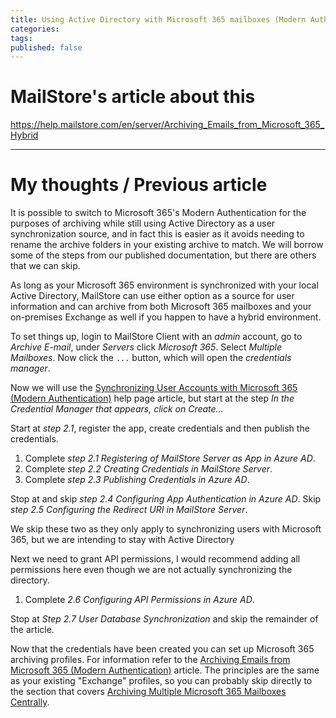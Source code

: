 ```yaml
---
title: Using Active Directory with Microsoft 365 mailboxes (Modern Authentication)-916862f7
categories: 
tags: 
published: false
--- 
```

# MailStore's article about this
https://help.mailstore.com/en/server/Archiving_Emails_from_Microsoft_365_Hybrid

---
# My thoughts / Previous article

It is possible to switch to Microsoft 365's Modern Authentication for the purposes of archiving while still using Active Directory as a user synchronization source, and in fact this is easier as it avoids needing to rename the archive folders in your existing archive to match. We will borrow some of the steps from our published documentation, but there are others that we can skip.

As long as your Microsoft 365 environment is synchronized with your local Active Directory, MailStore can use either option as a source for user information and can archive from both Microsoft 365 mailboxes and your on-premises Exchange as well if you happen to have a hybrid environment.

To set things up, login to MailStore Client with an *admin* account, go to *Archive E-mail*, under *Servers* click *Microsoft 365*. Select *Multiple Mailboxes*. Now click the `...` button, which will open the *credentials manager*.

Now we will use the [Synchronizing User Accounts with Microsoft 365 (Modern Authentication)](https://help.mailstore.com/en/server/Synchronizing_User_Accounts_with_Microsoft_365_(Modern_Authentication)) help page article, but start at the step *In the Credential Manager that appears, click on Create…*

Start at *step 2.1*, register the app, create credentials and then publish the credentials.
1. Complete *step 2.1 Registering of MailStore Server as App in Azure AD*.
1. Complete *step 2.2 Creating Credentials in MailStore Server*.
1. Complete *step 2.3 Publishing Credentials in Azure AD*.

Stop at and skip *step 2.4 Configuring App Authentication in Azure AD*.
Skip *step 2.5 Configuring the Redirect URI in MailStore Server*.

We skip these two as they only apply to synchronizing users with Microsoft 365, but we are intending to stay with Active Directory

Next we need to grant API permissions, I would recommend adding all permissions here even though we are not actually synchronizing the directory.

1. Complete *2.6 Configuring API Permissions in Azure AD*.

Stop at *Step 2.7 User Database Synchronization* and skip the remainder of the article.

Now that the credentials have been created you can set up Microsoft 365 archiving profiles. For information refer to the [Archiving Emails from Microsoft 365 (Modern Authentication)](https://help.mailstore.com/en/server/Archiving_Emails_from_Microsoft_365_(Modern_Authentication)) article. The principles are the same as your existing "Exchange" profiles, so you can probably skip directly to the section that covers [Archiving Multiple Microsoft 365 Mailboxes Centrally](https://help.mailstore.com/en/server/Archiving_Emails_from_Microsoft_365_(Modern_Authentication)#Archiving_Multiple_Microsoft_365_Mailboxes_Centrally).


